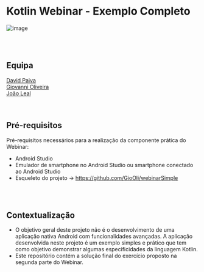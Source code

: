 # Kotlin Webinar - Exemplo Completo

![image](https://user-images.githubusercontent.com/49191387/143008408-551749b6-f4d2-4fc2-9c74-3ae8d2e9ab26.png)

<br />
<br />

## Equipa
<div>
 <a href="https://github.com/davidpaiva110">David Paiva</a> <br>
 <a href="https://github.com/GioOli">Giovanni Oliveira</a> <br>
 <a href="https://github.com/joaolealgh">João Leal</a> 
</div>

<br />
<br />

## Pré-requisitos
Pré-requisitos necessários para a realização da componente prática do Webinar:

- Android Studio
- Emulador de smartphone no Android Studio ou smartphone conectado ao Android Studio
- Esqueleto do projeto -> https://github.com/GioOli/webinarSimple


<br />
<br />

## Contextualização
-  O objetivo geral deste projeto não é o desenvolvimento de uma aplicação nativa Android com funcionalidades avançadas. A aplicação desenvolvida neste projeto é um exemplo simples e prático que tem como objetivo demonstrar algumas especificidades da linguagem Kotlin.
-  Este repositório contém a solução final do exercício proposto na segunda parte do Webinar. 
